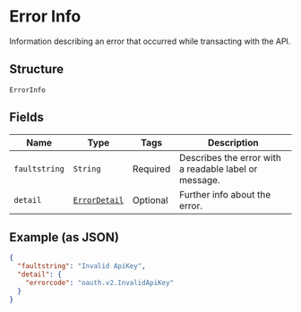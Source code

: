 
# Error Info

Information describing an error that occurred while transacting with the API.

## Structure

`ErrorInfo`

## Fields

| Name | Type | Tags | Description |
|  --- | --- | --- | --- |
| `faultstring` | `String` | Required | Describes the error with a readable label or message. |
| `detail` | [`ErrorDetail`](/doc/models/error-detail.md) | Optional | Further info about the error. |

## Example (as JSON)

```json
{
  "faultstring": "Invalid ApiKey",
  "detail": {
    "errorcode": "oauth.v2.InvalidApiKey"
  }
}
```

